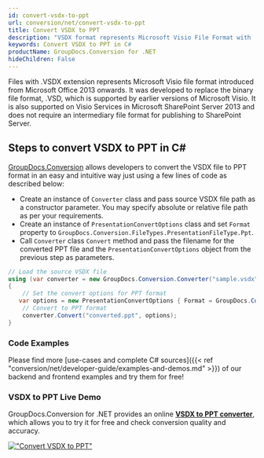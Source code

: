 ```yaml
---
id: convert-vsdx-to-ppt
url: conversion/net/convert-vsdx-to-ppt
title: Convert VSDX to PPT
description: "VSDX format represents Microsoft Visio File Format with .vsdx extension. Learn how to convert VSDX to PPT file programmatically in C# language using GroupDocs.Conversion for .NET library."
keywords: Convert VSDX to PPT in C#
productName: GroupDocs.Conversion for .NET
hideChildren: False
---
```


Files with .VSDX extension represents Microsoft Visio file format introduced from Microsoft Office 2013 onwards. It was developed to replace the binary file format, .VSD, which is supported by earlier versions of Microsoft Visio. It is also supported on Visio Services in Microsoft SharePoint Server 2013 and does not require an intermediary file format for publishing to SharePoint Server.

## Steps to convert VSDX to PPT in C#

[GroupDocs.Conversion](https://products.groupdocs.com/conversion/net) allows developers to convert the VSDX file to PPT format in an easy and intuitive way just using a few lines of code as described below:

* Create an instance of `Converter` class and pass source VSDX file path as a constructor parameter. You may specify absolute or relative file path as per your requirements. 
* Create an instance of `PresentationConvertOptions` class and set `Format` property to `GroupDocs.Conversion.FileTypes.PresentationFileType.Ppt`.
* Call `Converter` class `Convert` method and pass the filename for the converted PPT file and the `PresentationConvertOptions` object from the previous step as parameters.

```csharp
// Load the source VSDX file
using (var converter = new GroupDocs.Conversion.Converter("sample.vsdx"))
{
    // Set the convert options for PPT format
   var options = new PresentationConvertOptions { Format = GroupDocs.Conversion.FileTypes.PresentationFileType.Ppt };
    // Convert to PPT format
    converter.Convert("converted.ppt", options);
}
```

### Code Examples

Please find more [use-cases and complete C# sources]({{< ref "conversion/net/developer-guide/examples-and-demos.md" >}}) of our backend and frontend examples and try them for free!

### VSDX to PPT Live Demo

GroupDocs.Conversion for .NET provides an online [**VSDX to PPT converter**](https://products.groupdocs.app/conversion/vsdx-to-ppt), which allows you to try it for free and check conversion quality and accuracy.

[!["Convert VSDX to PPT"](conversion/net/images/convert-to-ppt/convert-vsdx-to-ppt.png)](https://products.groupdocs.app/conversion/vsdx-to-ppt)